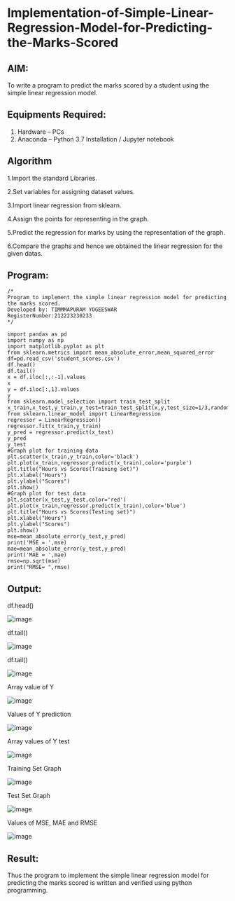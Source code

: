 # Implementation-of-Simple-Linear-Regression-Model-for-Predicting-the-Marks-Scored

## AIM:
To write a program to predict the marks scored by a student using the simple linear regression model.

## Equipments Required:
1. Hardware – PCs
2. Anaconda – Python 3.7 Installation / Jupyter notebook

## Algorithm
1.Import the standard Libraries.

2.Set variables for assigning dataset values.

3.Import linear regression from sklearn.

4.Assign the points for representing in the graph.

5.Predict the regression for marks by using the representation of the graph.

6.Compare the graphs and hence we obtained the linear regression for the given datas.

## Program:
```
/*
Program to implement the simple linear regression model for predicting the marks scored.
Developed by: TIMMMAPURAM YOGEESWAR
RegisterNumber:212223230233
*/
```
```
import pandas as pd
import numpy as np
import matplotlib.pyplot as plt
from sklearn.metrics import mean_absolute_error,mean_squared_error
df=pd.read_csv('student_scores.csv')
df.head()
df.tail()
x = df.iloc[:,:-1].values
x
y = df.iloc[:,1].values
y
from sklearn.model_selection import train_test_split
x_train,x_test,y_train,y_test=train_test_split(x,y,test_size=1/3,random_state=0)
from sklearn.linear_model import LinearRegression
regressor = LinearRegression()
regressor.fit(x_train,y_train)
y_pred = regressor.predict(x_test)
y_pred
y_test
#Graph plot for training data
plt.scatter(x_train,y_train,color='black')
plt.plot(x_train,regressor.predict(x_train),color='purple')
plt.title("Hours vs Scores(Training set)")
plt.xlabel("Hours")
plt.ylabel("Scores")
plt.show()
#Graph plot for test data
plt.scatter(x_test,y_test,color='red')
plt.plot(x_train,regressor.predict(x_train),color='blue')
plt.title("Hours vs Scores(Testing set)")
plt.xlabel("Hours")
plt.ylabel("Scores")
plt.show()
mse=mean_absolute_error(y_test,y_pred)
print('MSE = ',mse)
mae=mean_absolute_error(y_test,y_pred)
print('MAE = ',mae)
rmse=np.sqrt(mse)
print("RMSE= ",rmse)
```

## Output:
df.head()

![image](https://github.com/user-attachments/assets/eb6ca366-c27f-4aa5-ac8b-e9c5823a92fd)

df.tail()

![image](https://github.com/user-attachments/assets/de78092d-6d58-4b97-bdcf-32d95f106ef5)

df.tail()

![image](https://github.com/user-attachments/assets/1623fee0-1720-4d76-a34b-7e347021c9bf)

Array value of Y

![image](https://github.com/user-attachments/assets/dd9adef1-b881-4e9c-896a-5835265ee5f4)

Values of Y prediction

![image](https://github.com/user-attachments/assets/232cc41f-2bfe-4f82-9b0b-0cf1378e3b43)

Array values of Y test

![image](https://github.com/user-attachments/assets/98fc6e04-f33f-4ea5-85b1-ae3cf61b54fc)

Training Set Graph

![image](https://github.com/user-attachments/assets/da44925d-350f-4cc4-84b9-107448024fe2)

Test Set Graph

![image](https://github.com/user-attachments/assets/d131086b-1cb1-41df-bd01-921852080332)

Values of MSE, MAE and RMSE

![image](https://github.com/user-attachments/assets/f157789c-109e-4770-9e73-7b59f9bd39d4)









## Result:
Thus the program to implement the simple linear regression model for predicting the marks scored is written and verified using python programming.

